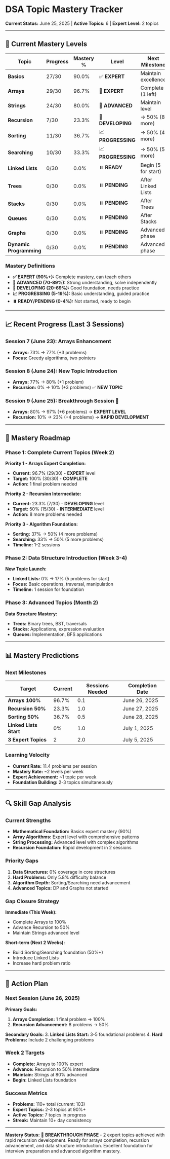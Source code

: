 # DSA Topic Mastery Tracker

**Current Status:** June 25, 2025 | **Active Topics:** 6 | **Expert Level:** 2 topics

---

## 🎯 Current Mastery Levels

| Topic | Progress | Mastery % | Level | Next Milestone |
|-------|----------|-----------|-------|----------------|
| **Basics** | 27/30 | 90.0% | ✅ **EXPERT** | Maintain excellence |
| **Arrays** | 29/30 | 96.7% | 🎉 **EXPERT** | Complete (1 left) |
| **Strings** | 24/30 | 80.0% | 🔄 **ADVANCED** | Maintain level |
| **Recursion** | 7/30 | 23.3% | 🔄 **DEVELOPING** | → 50% (8 more) |
| **Sorting** | 11/30 | 36.7% | 📈 **PROGRESSING** | → 50% (4 more) |
| **Searching** | 10/30 | 33.3% | 📈 **PROGRESSING** | → 50% (5 more) |
| **Linked Lists** | 0/30 | 0.0% | ⏸️ **READY** | Begin (5 for start) |
| **Trees** | 0/30 | 0.0% | ⏸️ **PENDING** | After Linked Lists |
| **Stacks** | 0/30 | 0.0% | ⏸️ **PENDING** | After Trees |
| **Queues** | 0/30 | 0.0% | ⏸️ **PENDING** | After Stacks |
| **Graphs** | 0/30 | 0.0% | ⏸️ **PENDING** | Advanced phase |
| **Dynamic Programming** | 0/30 | 0.0% | ⏸️ **PENDING** | Advanced phase |

### Mastery Definitions
- **✅ EXPERT (90%+):** Complete mastery, can teach others
- **🔄 ADVANCED (70-89%):** Strong understanding, solve independently  
- **🔄 DEVELOPING (20-69%):** Good foundation, needs practice
- **📈 PROGRESSING (5-19%):** Basic understanding, guided practice
- **⏸️ READY/PENDING (0-4%):** Not started, ready to begin

---

## 📈 Recent Progress (Last 3 Sessions)

### Session 7 (June 23): Arrays Enhancement
- **Arrays:** 73% → 77% (+3 problems)
- **Focus:** Greedy algorithms, two pointers

### Session 8 (June 24): New Topic Introduction  
- **Arrays:** 77% → 80% (+1 problem)
- **Recursion:** 0% → 10% (+3 problems) ✅ **NEW TOPIC**

### Session 9 (June 25): Breakthrough Session 🎉
- **Arrays:** 80% → 97% (+6 problems) → **EXPERT LEVEL**
- **Recursion:** 10% → 23% (+4 problems) → **RAPID DEVELOPMENT**

---

## 🎯 Mastery Roadmap

### Phase 1: Complete Current Topics (Week 2)
**Priority 1 - Arrays Expert Completion:**
- **Current:** 96.7% (29/30) - **EXPERT** level
- **Target:** 100% (30/30) - **COMPLETE**
- **Action:** 1 final problem needed

**Priority 2 - Recursion Intermediate:**
- **Current:** 23.3% (7/30) - **DEVELOPING** level
- **Target:** 50% (15/30) - **INTERMEDIATE** level  
- **Action:** 8 more problems needed

**Priority 3 - Algorithm Foundation:**
- **Sorting:** 37% → 50% (4 more problems)
- **Searching:** 33% → 50% (5 more problems)
- **Timeline:** 1-2 sessions

### Phase 2: Data Structure Introduction (Week 3-4)
**New Topic Launch:**
- **Linked Lists:** 0% → 17% (5 problems for start)
- **Focus:** Basic operations, traversal, manipulation
- **Timeline:** 1 session for foundation

### Phase 3: Advanced Topics (Month 2)
**Data Structure Mastery:**
- **Trees:** Binary trees, BST, traversals
- **Stacks:** Applications, expression evaluation
- **Queues:** Implementation, BFS applications

---

## 📊 Mastery Predictions

### Next Milestones
| Target | Current | Sessions Needed | Completion Date |
|--------|---------|-----------------|-----------------|
| **Arrays 100%** | 96.7% | 0.1 | June 26, 2025 |
| **Recursion 50%** | 23.3% | 1.0 | June 27, 2025 |
| **Sorting 50%** | 36.7% | 0.5 | June 28, 2025 |
| **Linked Lists Start** | 0% | 1.0 | July 1, 2025 |
| **3 Expert Topics** | 2 | 2.0 | July 5, 2025 |

### Learning Velocity
- **Current Rate:** 11.4 problems per session
- **Mastery Rate:** ~2 levels per week
- **Expert Achievement:** ~1 topic per week
- **Foundation Building:** 2-3 topics simultaneously

---

## 🔍 Skill Gap Analysis

### Current Strengths
- **Mathematical Foundation:** Basics expert mastery (90%)
- **Array Algorithms:** Expert level with comprehensive patterns
- **String Processing:** Advanced level with complex algorithms
- **Recursion Foundation:** Rapid development in 2 sessions

### Priority Gaps
1. **Data Structures:** 0% coverage in core structures
2. **Hard Problems:** Only 5.8% difficulty balance
3. **Algorithm Depth:** Sorting/Searching need advancement
4. **Advanced Topics:** DP and Graphs not started

### Gap Closure Strategy
**Immediate (This Week):**
- Complete Arrays to 100%
- Advance Recursion to 50%
- Maintain Strings advanced level

**Short-term (Next 2 Weeks):**
- Build Sorting/Searching foundation (50%+)
- Introduce Linked Lists
- Increase hard problem ratio

---

## 🎯 Action Plan

### Next Session (June 26, 2025)
**Primary Goals:**
1. **Arrays Completion:** 1 final problem → 100%
2. **Recursion Advancement:** 8 problems → 50%

**Secondary Goals:**
3. **Linked Lists Start:** 3-5 foundational problems
4. **Hard Problems:** Include 2 challenging problems

### Week 2 Targets
- **Complete:** Arrays to 100% expert
- **Advance:** Recursion to 50% intermediate
- **Maintain:** Strings at 80% advanced
- **Begin:** Linked Lists foundation

### Success Metrics
- **Problems:** 110+ total (current: 103)
- **Expert Topics:** 2-3 topics at 90%+
- **Active Topics:** 7 topics in progress
- **Streak:** Maintain 10+ day consistency

---

**Mastery Status:** 🎉 **BREAKTHROUGH PHASE** - 2 expert topics achieved with rapid recursion development. Ready for arrays completion, recursion advancement, and data structure introduction. Excellent foundation for interview preparation and advanced algorithm mastery. 